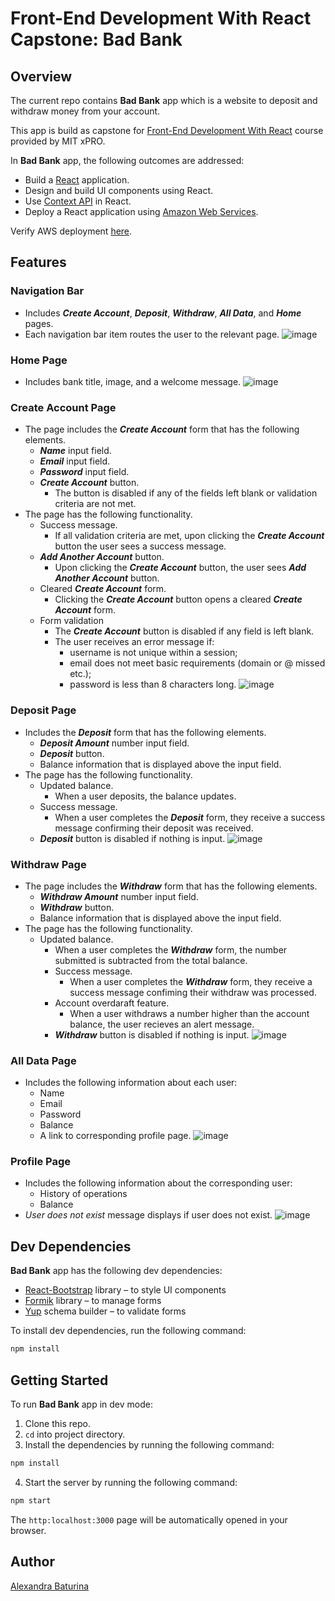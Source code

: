 # Front-End Development With React Capstone: Bad Bank
## Overview
The current repo contains **Bad Bank** app which is a website to deposit and withdraw money from your account.

This app is build as capstone for [Front-End Development With React](https://executive-ed.xpro.mit.edu/front-end-development-react?utm_source=MITxPROWeb) course provided by MIT xPRO.

In **Bad Bank** app, the following outcomes are addressed:
* Build a [React](https://reactjs.org/) application.
* Design and build UI components using React.
* Use [Context API](https://reactjs.org/docs/context.html) in React.
* Deploy a React application using [Amazon Web Services](https://aws.amazon.com/).

Verify AWS deployment [here](https://bad-bank-app.s3.us-west-2.amazonaws.com/index.html).

## Features
### Navigation Bar
* Includes ***Create Account***, ***Deposit***, ***Withdraw***, ***All Data***, and ***Home*** pages.
* Each navigation bar item routes the user to the relevant page.
![image](https://user-images.githubusercontent.com/53233637/148109389-792088f8-3e0a-44f2-a927-faca9427ab9e.png)
### Home Page
* Includes bank title, image, and a welcome message.
![image](https://user-images.githubusercontent.com/53233637/148109639-a4699850-c21f-4b0f-98ee-9101460ce311.png)
### Create Account Page
* The page includes the ***Create Account*** form that has the following elements.
  * ***Name*** input field.
  * ***Email*** input field.
  * ***Password*** input field.
  * ***Create Account*** button.
    * The button is disabled if any of the fields left blank or validation criteria are not met.
* The page has the following functionality.
  * Success message.
    * If all validation criteria are met, upon clicking the ***Create Account*** button the user sees a success message.
  * ***Add Another Account*** button.
    * Upon clicking the ***Create Account*** button, the user sees ***Add Another Account*** button.
  * Cleared ***Create Account*** form.
    * Clicking the ***Create Account*** button opens a cleared ***Create Account*** form.
  * Form validation
    * The ***Create Account*** button is disabled if any field is left blank.
    * The user receives an error message if:
      * username is not unique within a session;
      * email does not meet basic requirements (domain or @ missed etc.);
      * password is less than 8 characters long. 
![image](https://user-images.githubusercontent.com/53233637/148110419-a148fa59-cd43-4ae0-bb1c-1457a078eea9.png)
### Deposit Page
* Includes the ***Deposit*** form that has the following elements.
   * ***Deposit Amount*** number input field.
   * ***Deposit*** button.
   * Balance information that is displayed above the input field.
* The page has the following functionality.
    * Updated balance.
       * When a user deposits, the balance updates.
    * Success message.
       * When a user completes the ***Deposit*** form, they receive a success message confirming their deposit was received.
    * ***Deposit*** button is disabled if nothing is input.
![image](https://user-images.githubusercontent.com/53233637/148110147-b6042eb9-f840-42b1-ba8d-153dc6f6af03.png)
### Withdraw Page
* The page includes the ***Withdraw*** form that has the following elements.
   * ***Withdraw Amount*** number input field.
   * ***Withdraw*** button.
   * Balance information that is displayed above the input field.
* The page has the following functionality.
   * Updated balance.
      * When a user completes the ***Withdraw*** form, the number submitted is subtracted from the total balance.
      * Success message.
         * When a user completes the ***Withdraw*** form, they receive a success message confiming their withdraw was processed.
      * Account overdaraft feature.
         * When a user withdraws a number higher than the account balance, the user recieves an alert message.
      * ***Withdraw*** button is disabled if nothing is input.
![image](https://user-images.githubusercontent.com/53233637/148110214-21ec9cee-a0ac-496f-b340-34e8ca5cd1cb.png)
### All Data Page
* Includes the following information about each user:
   * Name
   * Email
   * Password
   * Balance
   * A link to corresponding profile page.
![image](https://user-images.githubusercontent.com/53233637/148109709-58464782-b581-4676-bbdf-eaa227992865.png)
### Profile Page
* Includes the following information about the corresponding user:
  * History of operations
  * Balance
* *User does not exist* message displays if user does not exist.
![image](https://user-images.githubusercontent.com/53233637/148109770-0ec37bc7-3abf-4f2d-b2b3-7cc8e89e6da8.png)
## Dev Dependencies
**Bad Bank** app has the following dev dependencies:
* [React-Bootstrap](https://react-bootstrap.github.io/) library – to style UI components
* [Formik](https://formik.org/) library – to manage forms
* [Yup](https://formik.org/docs/guides/validation) schema builder – to validate forms

To install dev dependencies, run the following command:
```sh
npm install
```
## Getting Started
To run **Bad Bank** app in dev mode:
1. Clone this repo.
2. ``cd`` into project directory.
3. Install the dependencies by running the following command:
```sh
npm install
```
4. Start the server by running the following command:
```sh
npm start
```
The ```http:localhost:3000``` page will be automatically opened in your browser.
## Author
[Alexandra Baturina](https://www.linkedin.com/in/alexandrabaturina/)
